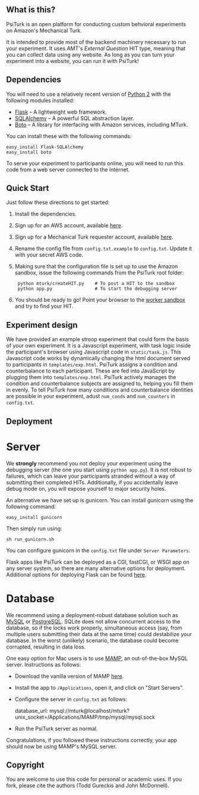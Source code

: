 
What is this?
------------

PsiTurk is an open platform for conducting custom behvioral experiments on
Amazon's Mechanical Turk. 

It is intended to provide most of the backend machinery necessary to run your
experiment. It uses AMT's _External Question_ HIT type, meaning that you can
collect data using any website. As long as you can turn your experiment into a
website, you can run it with PsiTurk!

Dependencies
------------

You will need to use a relatively recent version of [Python
2](http://python.org) with the following modules installed:

 * [Flask](http://flask.pocoo.org/) – A lightweight web framework.
 * [SQLAlchemy](http://www.sqlalchemy.org/) – A powerful SQL abstraction layer.
 * [Boto](https://github.com/boto/boto) – A library for interfacing with
   Amazon services, including MTurk.
 
You can install these with the following commands:

    easy_install Flask-SQLAlchemy
    easy_install boto

To serve your experiment to participants online, you will need to run this code
from a web server connected to the internet.

Quick Start
-----------

Just follow these directions to get started:

1. Install the dependencies. 
2. Sign up for an AWS account, available [here](http://aws.amazon.com/).
3. Sign up for a Mechanical Turk requester account, available
   [here](https://requester.mturk.com/).
4. Rename the config file from `config.txt.example` to `config.txt`. Update it
   with your secret AWS code.
5. Making sure that the configuration file is set up to use the Amazon sandbox,
   issue the following commands from the PsiTurk root folder:

        python mturk/createHIT.py    # To post a HIT to the sandbox    
        python app.py                # To start the debugging server

6. You should be ready to go! Point your browser to the [worker
   sandbox](https://workersandbox.mturk.com/mturk/findhits) and try to find your
   HIT.

Experiment design
-----------------

We have provided an example stroop experiment that could form the basis of your
own experiment. It is a Javascript experiment, with task logic inside the
participant's browser using Javascript code in `static/task.js`. This
Javascript code works by dynamically changing the html document served to
participants in `templates/exp.html`. PsiTurk assigns a condition and
counterbalance to each participant. These are fed into JavaScript by plugging
them into `templates/exp.html`. PsiTurk actively manages the condition and
counterbalance subjects are assigned to, helping you fill them in evenly. To
tell PsiTurk how many conditions and counterbalance identities are possible in
your experiment, adust `num_conds` and `num_counters` in `config.txt`.

Deployment
----------

Server
======
We **strongly** recommend you not deploy your experiment using the debugging
server (the one you start using `python app.py`). It is not robust to failures,
which can leave your participants stranded without a way of submitting their
completed HITs. Additionally, if you accidentally leave debug mode on, you will
expose yourself to major security holes.

An alternative we have set up is gunicorn. You can install gunicorn using the
following command:

    easy_install gunicorn

Then simply run using:

    sh run_gunicorn.sh

You can configure gunicorn in the `config.txt` file under `Server Parameters`.

Flask apps like PsiTurk can be deployed as a CGI, fastCGI, or WSGI app on any
server system, so there are many alternative options for deployment.
Additional options for deploying Flask can be found
[here](http://flask.pocoo.org/docs/deploying/).

Database
========

We recommend using a deployment-robust database solution such as
[MySQL](http://www.mysql.org) or [PostgreSQL](http://www.postgresql.org).
SQLite does not allow concurrent access to the database, so if the locks work
properly, simultaneous access (say, from multiple users submitting their data
at the same time) could destabilize your database. In the worst (unlikely)
scenario, the database could become corrupted, resulting in data loss.

One easy option for Mac users is to use [MAMP](http://www.mamp.info/en), an
out-of-the-box MySQL server. Instructions as follows:

- Download the vanilla version of MAMP [here](http://www.mamp.info/en).
- Install the app to `/Applications`, open it, and click on "Start Servers".
- Configure the server in `config.txt` as follows:

    database_url: mysql://mturk@localhost/mturk?unix_socket=/Applications/MAMP/tmp/mysql/mysql.sock

- Run the PsiTurk server as normal.

Congratulations, if you followed these instructions correctly, your app should
now be using MAMP's MySQL server. 

Copyright
---------
You are welcome to use this code for personal or academic uses. If you fork,
please cite the authors (Todd Gureckis and John McDonnell).



